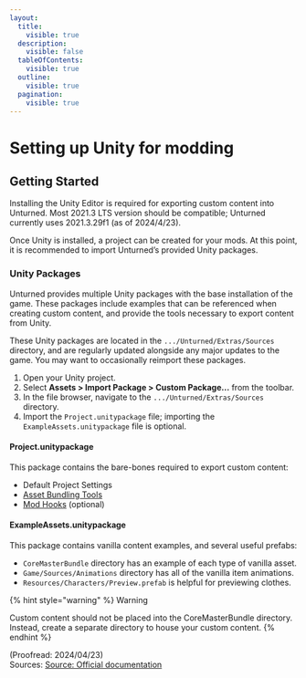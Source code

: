 ```yaml
---
layout:
  title:
    visible: true
  description:
    visible: false
  tableOfContents:
    visible: true
  outline:
    visible: true
  pagination:
    visible: true
---
```


# Setting up Unity for modding

## Getting Started

Installing the Unity Editor is required for exporting custom content into Unturned. Most 2021.3 LTS version should be compatible; Unturned currently uses 2021.3.29f1 (as of 2024/4/23).

Once Unity is installed, a project can be created for your mods. At this point, it is recommended to import Unturned’s provided Unity packages.

### Unity Packages

Unturned provides multiple Unity packages with the base installation of the game. These packages include examples that can be referenced when creating custom content, and provide the tools necessary to export content from Unity.

These Unity packages are located in the `.../Unturned/Extras/Sources` directory, and are regularly updated alongside any major updates to the game. You may want to occasionally reimport these packages.

1. Open your Unity project.
2. Select **Assets > Import Package > Custom Package…** from the toolbar.
3. In the file browser, navigate to the `.../Unturned/Extras/Sources` directory.
4. Import the `Project.unitypackage` file; importing the `ExampleAssets.unitypackage` file is optional.

#### Project.unitypackage

This package contains the bare-bones required to export custom content:

* Default Project Settings
* [Asset Bundling Tools](https://docs.smartlydressedgames.com/en/stable/assets/asset-bundles.html#doc-asset-bundles)
* [Mod Hooks](https://docs.smartlydressedgames.com/en/stable/assets/mod-hooks.html#doc-assets-mod-hooks) (optional)

#### ExampleAssets.unitypackage

This package contains vanilla content examples, and several useful prefabs:

* `CoreMasterBundle` directory has an example of each type of vanilla asset.
* `Game/Sources/Animations` directory has all of the vanilla item animations.
* `Resources/Characters/Preview.prefab` is helpful for previewing clothes.

{% hint style="warning" %}
Warning

Custom content should not be placed into the CoreMasterBundle directory. Instead, create a separate directory to house your custom content.
{% endhint %}

(Proofread: 2024/04/23)<br>
Sources: [Source: Official documentation](https://docs.smartlydressedgames.com/en/stable/about/getting-started.html)
